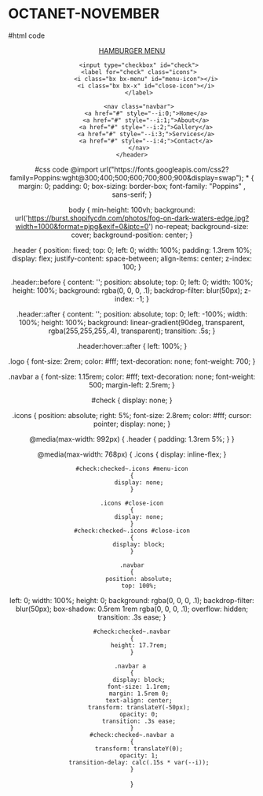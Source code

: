 # OCTANET-NOVEMBER
#html code
<!DOCTYPE html>
<html lang="en">
<head>
	<meta charset="utf-8">
	<meta name="viewport" content="width=device-width, initial-scale=1">
	<title>Hamburger Menu</title>
	<link rel="stylesheet" type="text/css" href="style2.css">
	<link rel="stylesheet" href="https://unpkg.com/boxicons@2.1.4/css/boxicons.min.css">
</head>
<body>
	<header class="header">
		<a href="#" class="logo">HAMBURGER MENU</a>

		<input type="checkbox" id="check">
		<label for="check" class="icons">
			<i class="bx bx-menu" id="menu-icon"></i>
			<i class="bx bx-x" id="close-icon"></i>
		</label>

		<nav class="navbar">
			<a href="#" style="--i:0;">Home</a>
			<a href="#" style="--i:1;">About</a>
			<a href="#" style="--i:2;">Gallery</a>
			<a href="#" style="--i:3;">Services</a>
			<a href="#" style="--i:4;">Contact</a>
		</nav>
	</header>

</body>
</html>
#css code
@import url("https://fonts.googleapis.com/css2?family=Poppins:wght@300;400;500;600;700;800;900&display=swap");
*
{
	margin: 0;
	padding: 0;
	box-sizing: border-box;
	font-family: "Poppins" , sans-serif;
}

body
{
	min-height: 100vh;
	background: url('https://burst.shopifycdn.com/photos/fog-on-dark-waters-edge.jpg?width=1000&format=pjpg&exif=0&iptc=0') no-repeat;
	background-size: cover;
	background-position: center;
}

.header
{
	position: fixed;
	top: 0;
	left: 0;
	width: 100%;
	padding: 1.3rem 10%;
	display: flex;
	justify-content: space-between;
	align-items: center;
	z-index: 100;
}

.header::before
{
	content: '';
	position: absolute;
	top: 0;
left: 0;
	width: 100%;
	height: 100%;
	background: rgba(0, 0, 0, .1);
	backdrop-filter: blur(50px);
	z-index: -1;
}

.header::after 
{
	content: '';
	position: absolute;
	top: 0;
	left: -100%;
	width: 100%;
	height: 100%;
	background: linear-gradient(90deg, transparent, rgba(255,255,255,.4), transparent);
	transition: .5s;
}

.header:hover::after
{
	left: 100%;
}

.logo
{
	font-size: 2rem;
	color: #fff;
	text-decoration: none;
	font-weight: 700;
}

.navbar a 
{
	font-size: 1.15rem;
	color: #fff;
	text-decoration: none;
	font-weight: 500;
	margin-left: 2.5rem;
}

#check
{
	display: none;
}

.icons
{
	position: absolute;
	right: 5%;
font-size: 2.8rem;
	color: #fff;
	cursor: pointer;
	display: none;
}

@media(max-width: 992px)
{
	.header
	{
		padding: 1.3rem 5%;
	}
}

@media(max-width: 768px)
{
	.icons
	{
		display: inline-flex;
	}

	#check:checked~.icons #menu-icon
	{
		display: none;
	}

	.icons #close-icon
	{
		display: none;
	}
	#check:checked~.icons #close-icon
	{
		display: block;
	}

	.navbar
	{
		position: absolute;
		top: 100%;
left: 0;
		width: 100%;
		height: 0;
		background: rgba(0, 0, 0, .1);
		backdrop-filter: blur(50px);
		box-shadow: 0.5rem 1rem rgba(0, 0, 0, .1);
		overflow: hidden;
		transition: .3s ease;
	}

	#check:checked~.navbar
	{
		height: 17.7rem;
	}

	.navbar a 
	{
		display: block;
		font-size: 1.1rem;
		margin: 1.5rem 0;
		text-align: center;
		transform: translateY(-50px);
		opacity: 0;
		transition: .3s ease;
	}
	#check:checked~.navbar a
	{
		transform: translateY(0);
		opacity: 1;
		transition-delay: calc(.15s * var(--i));
	}

}
